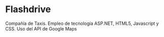 # Flashdrive
Compañía de Taxis.
Empleo de tecnología ASP.NET, HTML5, Javascript y CSS.
Uso del API de Google Maps
